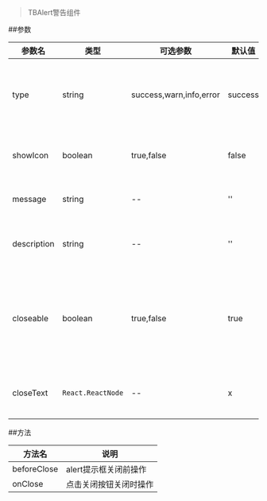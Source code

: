> TBAlert警告组件

##参数

| 参数名 | 类型 | 可选参数 | 默认值 | 描述 |
| ----- | --- | ------- | ----- | ---- |
| type  | string | success,warn,info,error | success | 设置alert提示框的主题风格 |
| showIcon | boolean | true,false | false | 是否显示icon图标 |
| message  | string  | -- | '' | 默认标题内容 |
| description | string | -- | '' | 默认详情描述信息 |
| closeable   | boolean | true,false | true | 设置默认状态下是否显示关闭按钮 |
| closeText   | `React.ReactNode`  | -- | x | 默认关闭按钮样式

##方法

| 方法名 | 说明 |
| ----- | --- |
| beforeClose | alert提示框关闭前操作 |
| onClose | 点击关闭按钮关闭时操作 |